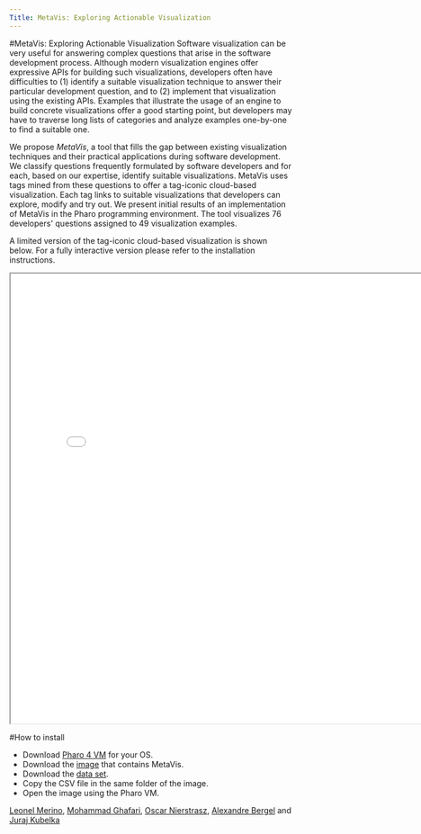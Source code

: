 ```yaml
---
Title: MetaVis: Exploring Actionable Visualization
---
```

#MetaVis: Exploring Actionable Visualization
Software visualization can be very useful for answering complex questions that arise in the software development process.
Although modern visualization engines offer expressive APIs for building such visualizations, developers often have difficulties to (1) identify a suitable visualization technique to answer their particular development question, and to (2) implement that visualization using the existing APIs.
Examples that illustrate the usage of an engine to build concrete visualizations offer a good starting point, but developers may have to traverse long lists of categories and analyze examples one-by-one to find a suitable one. 

We propose *MetaVis*, a tool that fills the gap between existing visualization techniques and their practical applications during software development.
We classify questions frequently formulated by software developers and for each, based on our expertise, identify suitable visualizations.
MetaVis uses tags mined from these questions to offer a tag-iconic cloud-based visualization.
Each tag links to suitable visualizations that developers can explore, modify and try out. 
We present initial results of an implementation of MetaVis in the Pharo programming environment. The tool visualizes 76 developers' questions assigned to 49 visualization examples. 

A limited version of the tag-iconic cloud-based visualization is shown below. For a fully interactive version please refer to the installation instructions.

<iframe height=800 width=800 title="MetaVis" src="/download/merino/MetaVis/metavis.html"></iframe>

#How to install

- Download [Pharo 4 VM](http://files.pharo.org/get-files/40/) for your OS.
- Download the [image](%assets_url%/files/2d/4weyo12zu9jivt5n1sfgsxxt26ayrl/pharo.zip) that contains MetaVis.
- Download the [data set](%base_url%/download/merino/MetaVis/questions.csv).
- Copy the CSV file in the same folder of the image. 
- Open the image using the Pharo VM.

[Leonel Merino](%base_url%/staff/merino), [Mohammad Ghafari](%base_url%/staff/Mohammad-Ghafari), [Oscar Nierstrasz](%base_url%/staff/oscar), [Alexandre Bergel](http://www.pleiad.cl/people/abergel) and [Juraj Kubelka](http://www.pleiad.cl/people)
